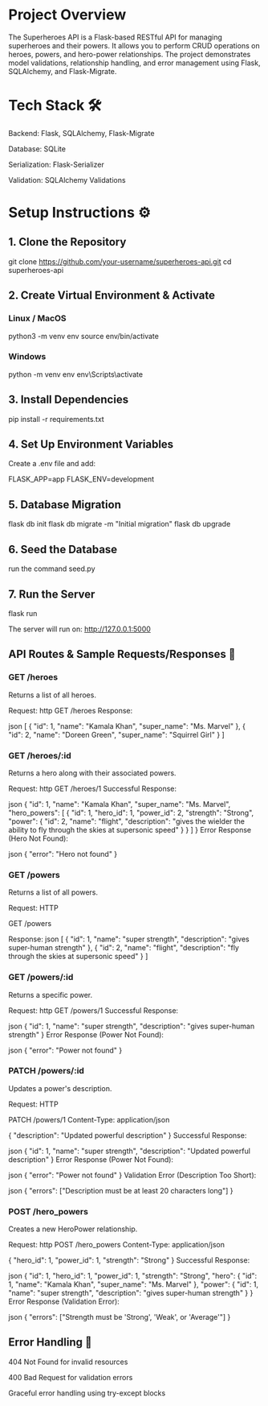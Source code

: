 # Project Overview

The Superheroes API is a Flask-based RESTful API for managing superheroes and their powers. It allows you to perform CRUD operations on heroes, powers, and hero-power relationships. The project demonstrates model validations, relationship handling, and error management using Flask, SQLAlchemy, and Flask-Migrate.

# Tech Stack 🛠️
Backend: Flask, SQLAlchemy, Flask-Migrate

Database: SQLite

Serialization: Flask-Serializer

Validation: SQLAlchemy Validations

# Setup Instructions ⚙️
## 1. Clone the Repository

git clone https://github.com/your-username/superheroes-api.git
cd superheroes-api

## 2. Create Virtual Environment & Activate

### Linux / MacOS
python3 -m venv env
source env/bin/activate

### Windows
python -m venv env
env\Scripts\activate

## 3. Install Dependencies

pip install -r requirements.txt

## 4. Set Up Environment Variables
Create a .env file and add:


FLASK_APP=app
FLASK_ENV=development

## 5. Database Migration

flask db init
flask db migrate -m "Initial migration"
flask db upgrade

## 6. Seed the Database 
run the command seed.py

## 7. Run the Server

flask run

The server will run on: http://127.0.0.1:5000

## API Routes & Sample Requests/Responses 🚦
### GET /heroes
Returns a list of all heroes.

Request:
http
GET /heroes
Response:

json
[
  { "id": 1, "name": "Kamala Khan", "super_name": "Ms. Marvel" },
  { "id": 2, "name": "Doreen Green", "super_name": "Squirrel Girl" }
]

### GET /heroes/:id
Returns a hero along with their associated powers.

Request:
http
GET /heroes/1
Successful Response:

json
{
  "id": 1,
  "name": "Kamala Khan",
  "super_name": "Ms. Marvel",
  "hero_powers": [
    {
      "id": 1,
      "hero_id": 1,
      "power_id": 2,
      "strength": "Strong",
      "power": {
        "id": 2,
        "name": "flight",
        "description": "gives the wielder the ability to fly through the skies at supersonic speed"
      }
    }
  ]
}
Error Response (Hero Not Found):

json
{ "error": "Hero not found" }

###  GET /powers
Returns a list of all powers.

Request:
HTTP

GET /powers

Response:
json
[
  { "id": 1, "name": "super strength", "description": "gives super-human strength" },
  { "id": 2, "name": "flight", "description": "fly through the skies at supersonic speed" }
]

### GET /powers/:id
Returns a specific power.

Request:
http
GET /powers/1
Successful Response:

json
{
  "id": 1,
  "name": "super strength",
  "description": "gives super-human strength"
}
Error Response (Power Not Found):

json
{ "error": "Power not found" }

### PATCH /powers/:id
Updates a power's description.

Request:
HTTP

PATCH /powers/1
Content-Type: application/json

{
  "description": "Updated powerful description"
}
Successful Response:

json
{
  "id": 1,
  "name": "super strength",
  "description": "Updated powerful description"
}
Error Response (Power Not Found):

json
{ "error": "Power not found" }
Validation Error (Description Too Short):

json
{ "errors": ["Description must be at least 20 characters long"] }

### POST /hero_powers
Creates a new HeroPower relationship.

Request:
http
POST /hero_powers
Content-Type: application/json

{
  "hero_id": 1,
  "power_id": 1,
  "strength": "Strong"
}
Successful Response:

json
{
  "id": 1,
  "hero_id": 1,
  "power_id": 1,
  "strength": "Strong",
  "hero": {
    "id": 1,
    "name": "Kamala Khan",
    "super_name": "Ms. Marvel"
  },
  "power": {
    "id": 1,
    "name": "super strength",
    "description": "gives super-human strength"
  }
}
Error Response (Validation Error):

json
{ "errors": ["Strength must be 'Strong', 'Weak', or 'Average'"] }


## Error Handling 🔧
404 Not Found for invalid resources

400 Bad Request for validation errors

Graceful error handling using try-except blocks

